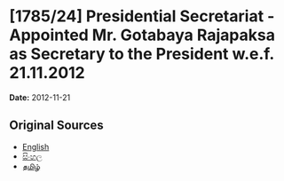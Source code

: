 # [1785/24] Presidential Secretariat - Appointed Mr. Gotabaya Rajapaksa as Secretary to the President w.e.f. 21.11.2012

**Date:** 2012-11-21

## Original Sources

- [English](https://documents.gov.lk/view/extra-gazettes/2012/11/1785-24_E.pdf)
- [සිංහල](https://documents.gov.lk/view/extra-gazettes/2012/11/1785-24_S.pdf)
- [தமிழ்](https://documents.gov.lk/view/extra-gazettes/2012/11/1785-24_T.pdf)
